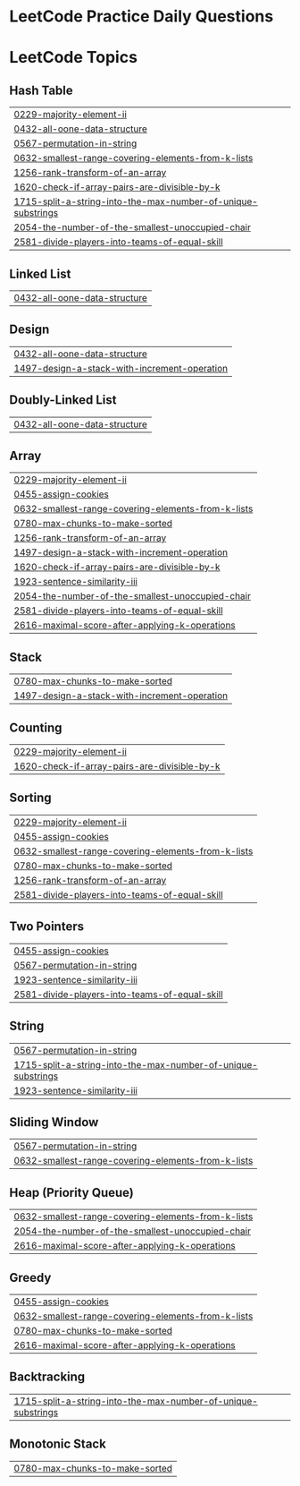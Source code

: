 
# LeetCode Practice Daily Questions


<!---LeetCode Topics Start-->
# LeetCode Topics
## Hash Table
|  |
| ------- |
| [0229-majority-element-ii](https://github.com/KrishnaG234/LeetCode_Practice/tree/master/0229-majority-element-ii) |
| [0432-all-oone-data-structure](https://github.com/KrishnaG234/LeetCode_Practice/tree/master/0432-all-oone-data-structure) |
| [0567-permutation-in-string](https://github.com/KrishnaG234/LeetCode_Practice/tree/master/0567-permutation-in-string) |
| [0632-smallest-range-covering-elements-from-k-lists](https://github.com/KrishnaG234/LeetCode_Practice/tree/master/0632-smallest-range-covering-elements-from-k-lists) |
| [1256-rank-transform-of-an-array](https://github.com/KrishnaG234/LeetCode_Practice/tree/master/1256-rank-transform-of-an-array) |
| [1620-check-if-array-pairs-are-divisible-by-k](https://github.com/KrishnaG234/LeetCode_Practice/tree/master/1620-check-if-array-pairs-are-divisible-by-k) |
| [1715-split-a-string-into-the-max-number-of-unique-substrings](https://github.com/KrishnaG234/LeetCode_Practice/tree/master/1715-split-a-string-into-the-max-number-of-unique-substrings) |
| [2054-the-number-of-the-smallest-unoccupied-chair](https://github.com/KrishnaG234/LeetCode_Practice/tree/master/2054-the-number-of-the-smallest-unoccupied-chair) |
| [2581-divide-players-into-teams-of-equal-skill](https://github.com/KrishnaG234/LeetCode_Practice/tree/master/2581-divide-players-into-teams-of-equal-skill) |
## Linked List
|  |
| ------- |
| [0432-all-oone-data-structure](https://github.com/KrishnaG234/LeetCode_Practice/tree/master/0432-all-oone-data-structure) |
## Design
|  |
| ------- |
| [0432-all-oone-data-structure](https://github.com/KrishnaG234/LeetCode_Practice/tree/master/0432-all-oone-data-structure) |
| [1497-design-a-stack-with-increment-operation](https://github.com/KrishnaG234/LeetCode_Practice/tree/master/1497-design-a-stack-with-increment-operation) |
## Doubly-Linked List
|  |
| ------- |
| [0432-all-oone-data-structure](https://github.com/KrishnaG234/LeetCode_Practice/tree/master/0432-all-oone-data-structure) |
## Array
|  |
| ------- |
| [0229-majority-element-ii](https://github.com/KrishnaG234/LeetCode_Practice/tree/master/0229-majority-element-ii) |
| [0455-assign-cookies](https://github.com/KrishnaG234/LeetCode_Practice/tree/master/0455-assign-cookies) |
| [0632-smallest-range-covering-elements-from-k-lists](https://github.com/KrishnaG234/LeetCode_Practice/tree/master/0632-smallest-range-covering-elements-from-k-lists) |
| [0780-max-chunks-to-make-sorted](https://github.com/KrishnaG234/LeetCode_Practice/tree/master/0780-max-chunks-to-make-sorted) |
| [1256-rank-transform-of-an-array](https://github.com/KrishnaG234/LeetCode_Practice/tree/master/1256-rank-transform-of-an-array) |
| [1497-design-a-stack-with-increment-operation](https://github.com/KrishnaG234/LeetCode_Practice/tree/master/1497-design-a-stack-with-increment-operation) |
| [1620-check-if-array-pairs-are-divisible-by-k](https://github.com/KrishnaG234/LeetCode_Practice/tree/master/1620-check-if-array-pairs-are-divisible-by-k) |
| [1923-sentence-similarity-iii](https://github.com/KrishnaG234/LeetCode_Practice/tree/master/1923-sentence-similarity-iii) |
| [2054-the-number-of-the-smallest-unoccupied-chair](https://github.com/KrishnaG234/LeetCode_Practice/tree/master/2054-the-number-of-the-smallest-unoccupied-chair) |
| [2581-divide-players-into-teams-of-equal-skill](https://github.com/KrishnaG234/LeetCode_Practice/tree/master/2581-divide-players-into-teams-of-equal-skill) |
| [2616-maximal-score-after-applying-k-operations](https://github.com/KrishnaG234/LeetCode_Practice/tree/master/2616-maximal-score-after-applying-k-operations) |
## Stack
|  |
| ------- |
| [0780-max-chunks-to-make-sorted](https://github.com/KrishnaG234/LeetCode_Practice/tree/master/0780-max-chunks-to-make-sorted) |
| [1497-design-a-stack-with-increment-operation](https://github.com/KrishnaG234/LeetCode_Practice/tree/master/1497-design-a-stack-with-increment-operation) |
## Counting
|  |
| ------- |
| [0229-majority-element-ii](https://github.com/KrishnaG234/LeetCode_Practice/tree/master/0229-majority-element-ii) |
| [1620-check-if-array-pairs-are-divisible-by-k](https://github.com/KrishnaG234/LeetCode_Practice/tree/master/1620-check-if-array-pairs-are-divisible-by-k) |
## Sorting
|  |
| ------- |
| [0229-majority-element-ii](https://github.com/KrishnaG234/LeetCode_Practice/tree/master/0229-majority-element-ii) |
| [0455-assign-cookies](https://github.com/KrishnaG234/LeetCode_Practice/tree/master/0455-assign-cookies) |
| [0632-smallest-range-covering-elements-from-k-lists](https://github.com/KrishnaG234/LeetCode_Practice/tree/master/0632-smallest-range-covering-elements-from-k-lists) |
| [0780-max-chunks-to-make-sorted](https://github.com/KrishnaG234/LeetCode_Practice/tree/master/0780-max-chunks-to-make-sorted) |
| [1256-rank-transform-of-an-array](https://github.com/KrishnaG234/LeetCode_Practice/tree/master/1256-rank-transform-of-an-array) |
| [2581-divide-players-into-teams-of-equal-skill](https://github.com/KrishnaG234/LeetCode_Practice/tree/master/2581-divide-players-into-teams-of-equal-skill) |
## Two Pointers
|  |
| ------- |
| [0455-assign-cookies](https://github.com/KrishnaG234/LeetCode_Practice/tree/master/0455-assign-cookies) |
| [0567-permutation-in-string](https://github.com/KrishnaG234/LeetCode_Practice/tree/master/0567-permutation-in-string) |
| [1923-sentence-similarity-iii](https://github.com/KrishnaG234/LeetCode_Practice/tree/master/1923-sentence-similarity-iii) |
| [2581-divide-players-into-teams-of-equal-skill](https://github.com/KrishnaG234/LeetCode_Practice/tree/master/2581-divide-players-into-teams-of-equal-skill) |
## String
|  |
| ------- |
| [0567-permutation-in-string](https://github.com/KrishnaG234/LeetCode_Practice/tree/master/0567-permutation-in-string) |
| [1715-split-a-string-into-the-max-number-of-unique-substrings](https://github.com/KrishnaG234/LeetCode_Practice/tree/master/1715-split-a-string-into-the-max-number-of-unique-substrings) |
| [1923-sentence-similarity-iii](https://github.com/KrishnaG234/LeetCode_Practice/tree/master/1923-sentence-similarity-iii) |
## Sliding Window
|  |
| ------- |
| [0567-permutation-in-string](https://github.com/KrishnaG234/LeetCode_Practice/tree/master/0567-permutation-in-string) |
| [0632-smallest-range-covering-elements-from-k-lists](https://github.com/KrishnaG234/LeetCode_Practice/tree/master/0632-smallest-range-covering-elements-from-k-lists) |
## Heap (Priority Queue)
|  |
| ------- |
| [0632-smallest-range-covering-elements-from-k-lists](https://github.com/KrishnaG234/LeetCode_Practice/tree/master/0632-smallest-range-covering-elements-from-k-lists) |
| [2054-the-number-of-the-smallest-unoccupied-chair](https://github.com/KrishnaG234/LeetCode_Practice/tree/master/2054-the-number-of-the-smallest-unoccupied-chair) |
| [2616-maximal-score-after-applying-k-operations](https://github.com/KrishnaG234/LeetCode_Practice/tree/master/2616-maximal-score-after-applying-k-operations) |
## Greedy
|  |
| ------- |
| [0455-assign-cookies](https://github.com/KrishnaG234/LeetCode_Practice/tree/master/0455-assign-cookies) |
| [0632-smallest-range-covering-elements-from-k-lists](https://github.com/KrishnaG234/LeetCode_Practice/tree/master/0632-smallest-range-covering-elements-from-k-lists) |
| [0780-max-chunks-to-make-sorted](https://github.com/KrishnaG234/LeetCode_Practice/tree/master/0780-max-chunks-to-make-sorted) |
| [2616-maximal-score-after-applying-k-operations](https://github.com/KrishnaG234/LeetCode_Practice/tree/master/2616-maximal-score-after-applying-k-operations) |
## Backtracking
|  |
| ------- |
| [1715-split-a-string-into-the-max-number-of-unique-substrings](https://github.com/KrishnaG234/LeetCode_Practice/tree/master/1715-split-a-string-into-the-max-number-of-unique-substrings) |
## Monotonic Stack
|  |
| ------- |
| [0780-max-chunks-to-make-sorted](https://github.com/KrishnaG234/LeetCode_Practice/tree/master/0780-max-chunks-to-make-sorted) |
<!---LeetCode Topics End-->